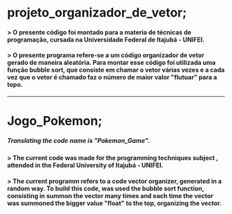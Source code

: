 # projeto_organizador_de_vetor;

#### > O presente código foi montado para a materia de técnicas de programação, cursada na Universidade Federal de Itajubá - UNIFEI.

#### > O presente programa refere-se a um código organizador de vetor gerado de maneira aleatória. Para montar esse código foi utilizada uma função bubble sort, que consiste em chamar o vetor várias vezes e a cada vez que o vetor é chamado faz o número de maior valor "flutuar" para a topo.
----------
# Jogo_Pokemon;
##### Translating the code name is "Pokemon_Game".

#### > The current code was made for the programming techniques subject , attended in the Federal University of Itajubá - UNIFEI.

#### > The current programm refers to a code vector organizer, generated in a random way. To build this code, was used the bubble sort function, consisting in summon the vector many times and each time the vector was summoned the bigger value "float" to the top, organizing the vector. 

